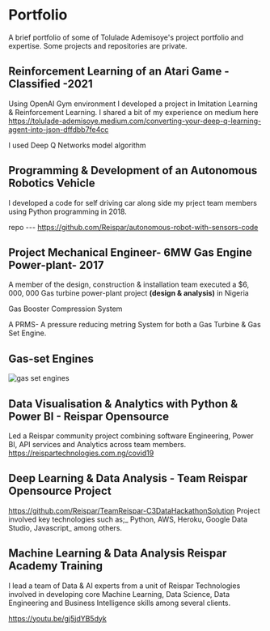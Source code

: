 # Portfolio
A brief portfolio of some of Tolulade Ademisoye's project portfolio and expertise. Some projects and repositories are private. 

## Reinforcement Learning of an Atari Game - Classified -2021
Using OpenAI Gym environment I developed a project in Imitation Learning & Reinforcement Learning. I shared a bit of my experience on medium here https://tolulade-ademisoye.medium.com/converting-your-deep-q-learning-agent-into-json-dffdbb7fe4cc

I used Deep Q Networks model algorithm

## Programming & Development of an Autonomous Robotics Vehicle

I developed a code for self driving car along side my prject team members using Python programming in 2018. 

repo --- https://github.com/Reispar/autonomous-robot-with-sensors-code

## Project Mechanical Engineer- 6MW Gas Engine Power-plant- 2017
A member of the design, construction & installation team executed a $6, 000, 000 Gas turbine power-plant project **(design & analysis)** in Nigeria

Gas Booster Compression System

A PRMS- A pressure reducing metring System for both a Gas Turbine & Gas Set Engine.

Gas-set Engines
-----------
![gas set engines](https://user-images.githubusercontent.com/22460844/116995406-f0060200-acd1-11eb-82c0-34f44b26bc16.jpg)

## Data Visualisation & Analytics with Python & Power BI - Reispar Opensource
Led a Reispar community project combining software Engineering, Power BI, API services and Analytics across team members.
https://reispartechnologies.com.ng/covid19 

## Deep Learning & Data Analysis - Team Reispar Opensource Project
https://github.com/Reispar/TeamReispar-C3DataHackathonSolution Project involved key technologies such as;_ Python, AWS, Heroku, Google Data Studio, Javascript_ among others.

## Machine Learning & Data Analysis Reispar Academy Training
I lead a team of Data & AI experts from a unit of Reispar Technologies involved in developing core Machine Learning, Data Science, Data Engineering and Business Intelligence 
skills among several clients.

https://youtu.be/gj5jdYB5dyk 




